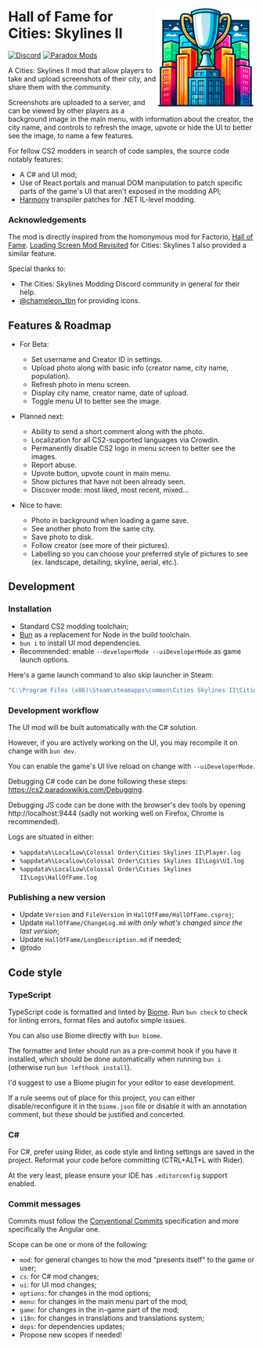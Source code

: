 # ﻿<img src="logo.png" alt="Hall of Fame logo, AI-generated by Dall-E 2." align="right" style="width: 200px">Hall of Fame for Cities: Skylines II

[![Discord](https://img.shields.io/badge/Discord-@toverux-5865f2?logo=discord&logoColor=white&style=flat-square)](https://discord.gg/SsshDVq2Zj)
[![Paradox Mods](https://img.shields.io/badge/Paradox_Mods-Unreleased_yet-5abe41?style=flat-square)](https://mods.paradoxplaza.com/games/cities_skylines_2)

A Cities: Skylines II mod that allow players to take and upload screenshots of
their city, and share them with the community.

Screenshots are uploaded to a server, and can be viewed by other players as a
background image in the main menu, with information about the creator, the city
name, and controls to refresh the image, upvote or hide the UI to better see the
image, to name a few features.

For fellow CS2 modders in search of code samples, the source code notably features:
 - A C# and UI mod;
 - Use of React portals and manual DOM manipulation to patch specific parts of
   the game's UI that aren't exposed in the modding API;
 - [Harmony](https://harmony.pardeike.net/index.html) transpiler patches for
   .NET IL-level modding.

### Acknowledgements

The mod is directly inspired from the homonymous mod for Factorio,
[Hall of Fame](https://mods.factorio.com/mod/HallOfFame).
[Loading Screen Mod Revisited](https://steamcommunity.com/sharedfiles/filedetails/?id=2858591409)
for Cities: Skylines 1 also provided a similar feature.

Special thanks to:
 - The Cities: Skylines Modding Discord community in general for their help.
 - [@chameleon_tbn](https://linktr.ee/chameleon_tbn) for providing icons.

## Features & Roadmap

 - For Beta:
   - Set username and Creator ID in settings.
   - Upload photo along with basic info (creator name, city name, population).
   - Refresh photo in menu screen.
   - Display city name, creator name, date of upload.
   - Toggle menu UI to better see the image.

 - Planned next:
   - Ability to send a short comment along with the photo.
   - Localization for all CS2-supported languages via Crowdin.
   - Permanently disable CS2 logo in menu screen to better see the images.
   - Report abuse.
   - Upvote button, upvote count in main menu.
   - Show pictures that have not been already seen.
   - Discover mode: most liked, most recent, mixed...

 - Nice to have:
   - Photo in background when loading a game save.
   - See another photo from the same city.
   - Save photo to disk.
   - Follow creator (see more of their pictures).
   - Labelling so you can choose your preferred style of pictures to see
     (ex. landscape, detailing, skyline, aerial, etc.).

## Development

### Installation

 - Standard CS2 modding toolchain;
 - [Bun](https://bun.sh) as a replacement for Node in the build toolchain.
 - `bun i` to install UI mod dependencies.
 - Recommended: enable `--developerMode --uiDeveloperMode` as game launch options.

Here's a game launch command to also skip launcher in Steam:

```sh
"C:\Program Files (x86)\Steam\steamapps\common\Cities Skylines II\Cities2.exe" %command% --developerMode --uiDeveloperMode
```

### Development workflow

The UI mod will be built automatically with the C# solution.

However, if you are actively working on the UI, you may recompile it on change
with `bun dev`.

You can enable the game's UI live reload on change with `--uiDeveloperMode`.

Debugging C# code can be done following these steps:
https://cs2.paradoxwikis.com/Debugging.

Debugging JS code can be done with the browser's dev tools by opening http://localhost:9444
(sadly not working well on Firefox, Chrome is recommended).

Logs are situated in either:
 - `%appdata%\LocalLow\Colossal Order\Cities Skylines II\Player.log`
 - `%appdata%\LocalLow\Colossal Order\Cities Skylines II\Logs\UI.log`
 - `%appdata%\LocalLow\Colossal Order\Cities Skylines II\Logs\HallOfFame.log`

### Publishing a new version

 - Update `Version` and `FileVersion` in `HallOfFame/HallOfFame.csproj`;
 - Update `HallOfFame/ChangeLog.md` *with only what's changed since the last version*;
 - Update `HallOfFame/LongDescription.md` if needed;
 - @todo

## Code style

### TypeScript

TypeScript code is formatted and linted by [Biome](https://biomejs.dev).
Run `bun check` to check for linting errors, format files and autofix simple issues.

You can also use Biome directly with `bun biome`.

The formatter and linter should run as a pre-commit hook if you have it installed,
which should be done automatically when running `bun i` (otherwise run `bun lefthook install`).

I'd suggest to use a Biome plugin for your editor to ease development.

If a rule seems out of place for this project, you can either disable/reconfigure
it in the `biome.json` file or disable it with an annotation comment, but these
should be justified and concerted.

### C#

For C#, prefer using Rider, as code style and linting settings are saved in the project.
Reformat your code before committing (CTRL+ALT+L with Rider).

At the very least, please ensure your IDE has `.editorconfig` support enabled.

### Commit messages

Commits must follow the [Conventional Commits](https://www.conventionalcommits.org/en/v1.0.0) specification and more
specifically the Angular one.

Scope can be one or more of the following:
 - `mod`: for general changes to how the mod "presents itself" to the game or user;
 - `cs`: for C# mod changes;
 - `ui`: for UI mod changes;
 - `options`: for changes in the mod options;
 - `menu`: for changes in the main menu part of the mod;
 - `game`: for changes in the in-game part of the mod;
 - `i18n`: for changes in translations and translations system;
 - `deps`: for dependencies updates;
 - Propose new scopes if needed!
